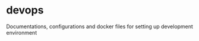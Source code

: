 devops
======

Documentations, configurations and docker files for setting up development environment
